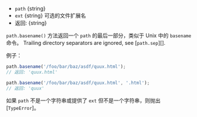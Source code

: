 <!-- YAML
added: v0.1.25
changes:
  - version: v6.0.0
    pr-url: https://github.com/nodejs/node/pull/5348
    description: Passing a non-string as the `path` argument will throw now.
-->

* `path` {string}
* `ext` {string} 可选的文件扩展名
* 返回: {string}

`path.basename()` 方法返回一个 `path` 的最后一部分，类似于 Unix 中的 `basename` 命令。
Trailing directory separators are ignored, see [`path.sep`][].

例子：

```js
path.basename('/foo/bar/baz/asdf/quux.html');
// 返回: 'quux.html'

path.basename('/foo/bar/baz/asdf/quux.html', '.html');
// 返回: 'quux'
```

如果 `path` 不是一个字符串或提供了 `ext` 但不是一个字符串，则抛出 [`TypeError`]。

